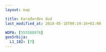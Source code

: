 ```yaml
---
layout: map

title: Karađorđev dud
last_modified_at: 2018-05-18T00:19:16+02:00

WDPA: [555588976]
geoSrbija:
  L1_182: [7]
---
```

